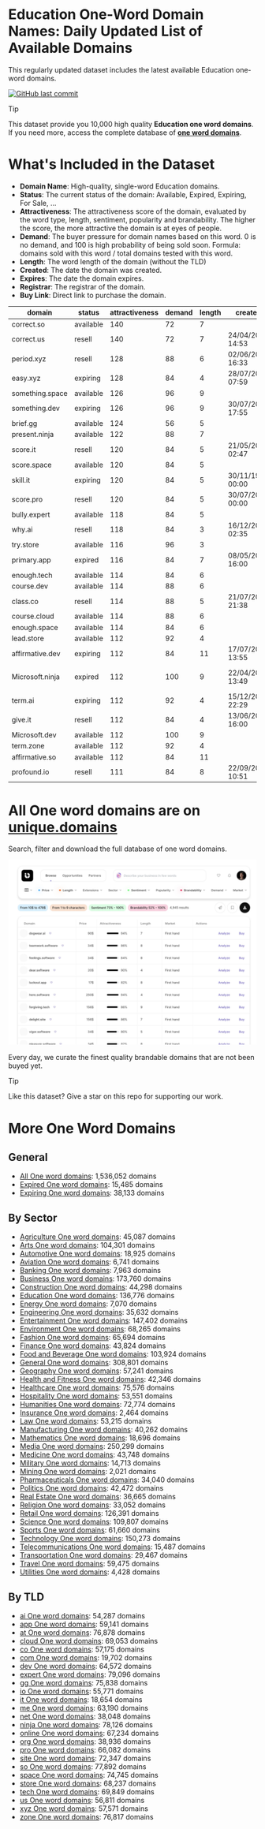 
# **Education One-Word Domain Names**: Daily Updated List of Available Domains

This regularly updated dataset includes the latest available Education one-word domains.

[![GitHub last commit](https://img.shields.io/github/last-commit/UniqueDomains/education-oneword-domains.svg?style=flat)]() 

> [!TIP]
> This dataset provide you 10,000 high quality **Education one word domains**.
> If you need more, access the complete database of **[one word domains](https://unique.domains?utm_source=github&utm_medium=dataset&utm_campaign=Education&utm_content=description.top)**.

# What's Included in the Dataset

- **Domain Name**: High-quality, single-word Education domains.
- **Status**: The current status of the domain: Available, Expired, Expiring, For Sale, ...
- **Attractiveness**: The attractiveness score of the domain, evaluated by the word type, length, sentiment, popularity and brandability. The higher the score, the more attractive the domain is at eyes of people.
- **Demand**: The buyer pressure for domain names based on this word. 0 is no demand, and 100 is high probability of being sold soon. Formula: domains sold with this word / total domains tested with this word.
- **Length**: The word length of the domain (without the TLD)
- **Created**: The date the domain was created.
- **Expires**: The date the domain expires.
- **Registrar**: The registrar of the domain.
- **Buy Link**: Direct link to purchase the domain.

| domain          | status    | attractiveness | demand | length | created          | expires          | registrar                  | sectors                               |
| --------------- | --------- | -------------- | ------ | ------ | ---------------- | ---------------- | -------------------------- | ------------------------------------- |
| correct.so      | available | 140            | 72     | 7      |                  |                  |                            | Business,Education,Technology         |
| correct.us      | resell    | 140            | 72     | 7      | 24/04/2002 14:53 | 23/04/2026 23:59 | Tucows Domains Inc.        | Business,Education,Technology         |
| period.xyz      | resell    | 128            | 88     | 6      | 02/06/2014 16:33 | 02/06/2026 23:59 | Go Daddy, LLC              | Education,General,Healthcare,Media    |
| easy.xyz        | expiring  | 128            | 84     | 4      | 28/07/2020 07:59 | 28/07/2025 23:59 | Squarespace Domains II LLC | Business,Education,Technology         |
| something.space | available | 126            | 96     | 9      |                  |                  |                            | Education,General,Media               |
| something.dev   | expiring  | 126            | 96     | 9      | 30/07/2021 17:55 | 30/07/2025 17:55 | Namecheap Inc.             | Education,General,Media               |
| brief.gg        | available | 124            | 56     | 5      |                  |                  |                            | Business,Education,General,Law        |
| present.ninja   | available | 122            | 88     | 7      |                  |                  |                            | Business,Education,Media              |
| score.it        | resell    | 120            | 84     | 5      | 21/05/2010 02:47 | 01/06/2026 00:00 |                            | Business,Education,Sports             |
| score.space     | available | 120            | 84     | 5      |                  |                  |                            | Business,Education,Sports             |
| skill.it        | expiring  | 120            | 84     | 5      | 30/11/1998 00:00 | 13/07/2025 00:00 |                            | Business,Education,Media              |
| score.pro       | resell    | 120            | 84     | 5      | 30/07/2007 00:00 | 30/07/2026 00:00 | Porkbun LLC                | Business,Education,Sports             |
| bully.expert    | available | 118            | 84     | 5      |                  |                  |                            | Education                             |
| why.ai          | resell    | 118            | 84     | 3      | 16/12/2017 02:35 | 15/09/2025 02:35 | Zenaida.cate.ai            | Education,Humanities,Media            |
| try.store       | available | 116            | 96     | 3      |                  |                  |                            | Business,Education,Sports             |
| primary.app     | expired   | 116            | 84     | 7      | 08/05/2018 16:00 | 08/05/2025 16:00 | Gandi SAS                  | Business,Education,Media              |
| enough.tech     | available | 114            | 84     | 6      |                  |                  |                            | Business,Education,General,Retail     |
| course.dev      | available | 114            | 88     | 6      |                  |                  |                            | Business,Education,Media              |
| class.co        | resell    | 114            | 88     | 5      | 21/07/2010 21:38 | 20/07/2026 23:59 | NameCheap, Inc.            | Business,Education,Media              |
| course.cloud    | available | 114            | 88     | 6      |                  |                  |                            | Business,Education,Media              |
| enough.space    | available | 114            | 84     | 6      |                  |                  |                            | Business,Education,General,Retail     |
| lead.store      | available | 112            | 92     | 4      |                  |                  |                            | Business,Education,Technology         |
| affirmative.dev | expiring  | 112            | 84     | 11     | 17/07/2023 13:55 | 17/07/2025 13:55 | GoDaddy.com, LLC           | Education,General,Humanities,Media    |
| Microsoft.ninja | expired   | 112            | 100    | 9      | 22/04/2014 13:49 | 22/04/2025 13:49 | Nom-iq Ltd. dba COM LAUDE  | Business,Education,Technology         |
| term.ai         | expiring  | 112            | 92     | 4      | 15/12/2017 22:29 | 26/07/2025 22:29 | Key-Systems GmbH           | Business,Education,Technology         |
| give.it         | resell    | 112            | 84     | 4      | 13/06/2016 16:00 | 13/06/2026 00:00 |                            | Business,Education,General,Humanities |
| Microsoft.dev   | available | 112            | 100    | 9      |                  |                  |                            | Business,Education,Technology         |
| term.zone       | available | 112            | 92     | 4      |                  |                  |                            | Business,Education,Technology         |
| affirmative.so  | available | 112            | 84     | 11     |                  |                  |                            | Education,General,Humanities,Media    |
| profound.io     | resell    | 111            | 84     | 8      | 22/09/2018 10:51 | 22/09/2025 10:51 | GoDaddy.com, LLC           | Education,Humanities,Media            |

# All One word domains are on [unique.domains](https://unique.domains?utm_source=github&utm_medium=dataset&utm_campaign=Education&utm_content=description.bottom)

Search, filter and download the full database of one word domains.

[![Access the only remaining good domain names, before your competitors.](https://github.com/UniqueDomains/education-oneword-domains/blob/main/unique.domains.jpg?raw=true)](https://unique.domains?utm_source=github&utm_medium=dataset&utm_campaign=Education&utm_content=description.image)

Every day, we curate the finest quality brandable domains that are not been buyed yet.

> [!TIP]
> Like this dataset? Give a star on this repo for supporting our work.

# More One Word Domains

## General

- [All One word domains](https://github.com/UniqueDomains/oneword-domains): 1,536,052 domains
- [Expired One word domains](https://github.com/UniqueDomains/expired-oneword-domains): 15,485 domains
- [Expiring One word domains](https://github.com/UniqueDomains/expiring-oneword-domains): 38,133 domains
## By Sector

- [Agriculture One word domains](https://github.com/UniqueDomains/agriculture-oneword-domains): 45,087 domains
- [Arts One word domains](https://github.com/UniqueDomains/arts-oneword-domains): 104,301 domains
- [Automotive One word domains](https://github.com/UniqueDomains/automotive-oneword-domains): 18,925 domains
- [Aviation One word domains](https://github.com/UniqueDomains/aviation-oneword-domains): 6,741 domains
- [Banking One word domains](https://github.com/UniqueDomains/banking-oneword-domains): 7,963 domains
- [Business One word domains](https://github.com/UniqueDomains/business-oneword-domains): 173,760 domains
- [Construction One word domains](https://github.com/UniqueDomains/construction-oneword-domains): 44,298 domains
- [Education One word domains](https://github.com/UniqueDomains/education-oneword-domains): 136,776 domains
- [Energy One word domains](https://github.com/UniqueDomains/energy-oneword-domains): 7,070 domains
- [Engineering One word domains](https://github.com/UniqueDomains/engineering-oneword-domains): 35,632 domains
- [Entertainment One word domains](https://github.com/UniqueDomains/entertainment-oneword-domains): 147,402 domains
- [Environment One word domains](https://github.com/UniqueDomains/environment-oneword-domains): 68,265 domains
- [Fashion One word domains](https://github.com/UniqueDomains/fashion-oneword-domains): 65,694 domains
- [Finance One word domains](https://github.com/UniqueDomains/finance-oneword-domains): 43,824 domains
- [Food and Beverage One word domains](https://github.com/UniqueDomains/food-and-beverage-oneword-domains): 103,924 domains
- [General One word domains](https://github.com/UniqueDomains/general-oneword-domains): 308,801 domains
- [Geography One word domains](https://github.com/UniqueDomains/geography-oneword-domains): 57,241 domains
- [Health and Fitness One word domains](https://github.com/UniqueDomains/health-and-fitness-oneword-domains): 42,346 domains
- [Healthcare One word domains](https://github.com/UniqueDomains/healthcare-oneword-domains): 75,576 domains
- [Hospitality One word domains](https://github.com/UniqueDomains/hospitality-oneword-domains): 53,551 domains
- [Humanities One word domains](https://github.com/UniqueDomains/humanities-oneword-domains): 72,774 domains
- [Insurance One word domains](https://github.com/UniqueDomains/insurance-oneword-domains): 2,464 domains
- [Law One word domains](https://github.com/UniqueDomains/law-oneword-domains): 53,215 domains
- [Manufacturing One word domains](https://github.com/UniqueDomains/manufacturing-oneword-domains): 40,262 domains
- [Mathematics One word domains](https://github.com/UniqueDomains/mathematics-oneword-domains): 18,696 domains
- [Media One word domains](https://github.com/UniqueDomains/media-oneword-domains): 250,299 domains
- [Medicine One word domains](https://github.com/UniqueDomains/medicine-oneword-domains): 43,748 domains
- [Military One word domains](https://github.com/UniqueDomains/military-oneword-domains): 14,713 domains
- [Mining One word domains](https://github.com/UniqueDomains/mining-oneword-domains): 2,021 domains
- [Pharmaceuticals One word domains](https://github.com/UniqueDomains/pharmaceuticals-oneword-domains): 34,040 domains
- [Politics One word domains](https://github.com/UniqueDomains/politics-oneword-domains): 42,472 domains
- [Real Estate One word domains](https://github.com/UniqueDomains/real-estate-oneword-domains): 36,665 domains
- [Religion One word domains](https://github.com/UniqueDomains/religion-oneword-domains): 33,052 domains
- [Retail One word domains](https://github.com/UniqueDomains/retail-oneword-domains): 126,391 domains
- [Science One word domains](https://github.com/UniqueDomains/science-oneword-domains): 109,807 domains
- [Sports One word domains](https://github.com/UniqueDomains/sports-oneword-domains): 61,660 domains
- [Technology One word domains](https://github.com/UniqueDomains/technology-oneword-domains): 150,273 domains
- [Telecommunications One word domains](https://github.com/UniqueDomains/telecommunications-oneword-domains): 15,487 domains
- [Transportation One word domains](https://github.com/UniqueDomains/transportation-oneword-domains): 29,467 domains
- [Travel One word domains](https://github.com/UniqueDomains/travel-oneword-domains): 59,475 domains
- [Utilities One word domains](https://github.com/UniqueDomains/utilities-oneword-domains): 4,428 domains
## By TLD

- [ai One word domains](https://github.com/UniqueDomains/ai-oneword-domains): 54,287 domains
- [app One word domains](https://github.com/UniqueDomains/app-oneword-domains): 59,141 domains
- [at One word domains](https://github.com/UniqueDomains/at-oneword-domains): 76,878 domains
- [cloud One word domains](https://github.com/UniqueDomains/cloud-oneword-domains): 69,053 domains
- [co One word domains](https://github.com/UniqueDomains/co-oneword-domains): 57,175 domains
- [com One word domains](https://github.com/UniqueDomains/com-oneword-domains): 19,702 domains
- [dev One word domains](https://github.com/UniqueDomains/dev-oneword-domains): 64,572 domains
- [expert One word domains](https://github.com/UniqueDomains/expert-oneword-domains): 79,096 domains
- [gg One word domains](https://github.com/UniqueDomains/gg-oneword-domains): 75,838 domains
- [io One word domains](https://github.com/UniqueDomains/io-oneword-domains): 55,771 domains
- [it One word domains](https://github.com/UniqueDomains/it-oneword-domains): 18,654 domains
- [me One word domains](https://github.com/UniqueDomains/me-oneword-domains): 63,190 domains
- [net One word domains](https://github.com/UniqueDomains/net-oneword-domains): 38,048 domains
- [ninja One word domains](https://github.com/UniqueDomains/ninja-oneword-domains): 78,126 domains
- [online One word domains](https://github.com/UniqueDomains/online-oneword-domains): 67,234 domains
- [org One word domains](https://github.com/UniqueDomains/org-oneword-domains): 38,936 domains
- [pro One word domains](https://github.com/UniqueDomains/pro-oneword-domains): 66,082 domains
- [site One word domains](https://github.com/UniqueDomains/site-oneword-domains): 72,347 domains
- [so One word domains](https://github.com/UniqueDomains/so-oneword-domains): 77,892 domains
- [space One word domains](https://github.com/UniqueDomains/space-oneword-domains): 74,745 domains
- [store One word domains](https://github.com/UniqueDomains/store-oneword-domains): 68,237 domains
- [tech One word domains](https://github.com/UniqueDomains/tech-oneword-domains): 69,849 domains
- [us One word domains](https://github.com/UniqueDomains/us-oneword-domains): 56,811 domains
- [xyz One word domains](https://github.com/UniqueDomains/xyz-oneword-domains): 57,571 domains
- [zone One word domains](https://github.com/UniqueDomains/zone-oneword-domains): 76,817 domains
        